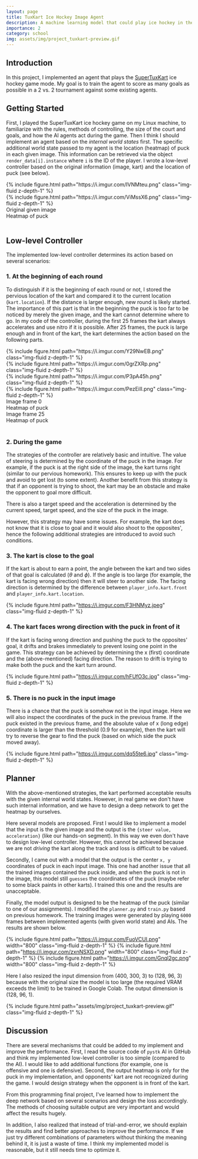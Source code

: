 ```yaml
---
layout: page
title: TuxKart Ice Hockey Image Agent
description: A machine learning model that could play ice hockey in the SuperTuxKart racing game
importance: 2
category: school
img: assets/img/project_tuxkart-preview.gif
---
```


## Introduction

In this project, I implemented an agent that plays the [SuperTuxKart](https://supertuxkart.net/) ice hockey game mode. My goal is to train the agent to score as many goals as possible in a 2 vs. 2 tournament against some existing agents.

## Getting Started

First, I played the SuperTuxKart ice hockey game on my Linux machine, to familiarize with the rules, methods of controlling, the size of the court and goals, and how the AI agents act during the game. Then I think I should implement an agent based on the *internal world states* first. The specific additional world state passed to my agent is the location (heatmap) of puck in each given image. This information can be retrieved via the object `render_data[i].instance` where `i` is the ID of the player. I wrote a low-level controller based on the original information (image, kart) and the location of puck (see below).

<div class="row">
    <div class="col-sm mt-3 mt-md-0">
        {% include figure.html path="https://i.imgur.com/IVNMteu.png" class="img-fluid z-depth-1" %}
    </div>
    <div class="col-sm mt-3 mt-md-0">
        {% include figure.html path="https://i.imgur.com/ViMssX6.png" class="img-fluid z-depth-1" %}
    </div>
</div>
<div class="row">
    <div class="col-sm mt-3 mt-md-0">
        Original given image
    </div>
    <div class="col-sm mt-3 mt-md-0">
        Heatmap of puck
    </div>
</div>
<br />

## Low-level Controller

The implemented low-level controller determines its action based on several scenarios:

### 1. At the beginning of each round

To distinguish if it is the beginning of each round or not, I stored the pervious location of the kart and compared it to the current location (`kart.location`). If the distance is larger enough, new round is likely started. The importance of this part is that in the beginning the puck is too far to be noticed by merely the given image, and the kart cannot determine where to go. In my code of the controller, during the first 25 frames the kart always accelerates and use nitro if it is possible. After 25 frames, the puck is large enough and in front of the kart, the kart determines the action based on the following parts.

<div class="row">
    <div class="col-sm mt-3 mt-md-0">
        {% include figure.html path="https://i.imgur.com/Y29NwEB.png" class="img-fluid z-depth-1" %}
    </div>
    <div class="col-sm mt-3 mt-md-0">
        {% include figure.html path="https://i.imgur.com/0grZXRp.png" class="img-fluid z-depth-1" %}
    </div>
    <div class="col-sm mt-3 mt-md-0">
        {% include figure.html path="https://i.imgur.com/P3pA45h.png" class="img-fluid z-depth-1" %}
    </div>
    <div class="col-sm mt-3 mt-md-0">
        {% include figure.html path="https://i.imgur.com/PezEiII.png" class="img-fluid z-depth-1" %}
    </div>
</div>
<div class="row">
    <div class="col-sm mt-3 mt-md-0">
        Image frame 0
    </div>
    <div class="col-sm mt-3 mt-md-0">
        Heatmap of puck
    </div>
    <div class="col-sm mt-3 mt-md-0">
        Image frame 25
    </div>
    <div class="col-sm mt-3 mt-md-0">
        Heatmap of puck
    </div>
</div>
<br />

### 2. During the game

The strategies of the controller are relatively basic and intuitive. The value of steering is determined by the coordinate of the puck in the image. For example, if the puck is at the right side of the image, the kart turns right (similar to our pervious homework). This ensures to keep up with the puck and avoid to get lost (to some extent). Another benefit from this strategy is that if an opponent is trying to shoot, the kart may be an obstacle and make the opponent to goal more difficult.

There is also a target speed and the acceleration is determined by the current speed, target speed, and the size of the puck in the image.

However, this strategy may have some issues. For example, the kart does not know that it is close to goal and it would also shoot to the opposites', hence the following additional strategies are introduced to avoid such conditions.

### 3. The kart is close to the goal

If the kart is about to earn a point, the angle between the kart and two sides of that goal is calculated ($\theta$ and $\phi$). If the angle is too large (for example, the kart is facing wrong direction) then it will steer to another side. The facing direction is determined by the difference between `player_info.kart.front` and `player_info.kart.location`.

{% include figure.html path="https://i.imgur.com/F3HNMyz.jpeg" class="img-fluid z-depth-1" %} 

### 4. The kart faces wrong direction with the puck in front of it

If the kart is facing wrong direction and pushing the puck to the opposites' goal, it drifts and brakes immediately to prevent losing one point in the game. This strategy can be achieved by determining the x (first) coordinate and the (above-mentioned) facing direction. The reason to drift is trying to make both the puck and the kart turn around.

{% include figure.html path="https://i.imgur.com/hFUfO3c.jpg" class="img-fluid z-depth-1" %} 

### 5. There is no puck in the input image

There is a chance that the puck is somehow not in the input image. Here we will also inspect the coordinates of the puck in the previous frame. If the puck existed in the previous frame, and the absolute value of x (long edge) coordinate is larger than the threshold (0.9 for example), then the kart will try to reverse the gear to find the puck (based on which side the puck moved away).

{% include figure.html path="https://i.imgur.com/dq55te6.jpg" class="img-fluid z-depth-1" %} 

## Planner

With the above-mentioned strategies, the kart performed acceptable results with the given internal world states. However, in real game we don't have such internal information, and we have to design a deep network to get the heatmap by ourselves.

Here several models are proposed. First I would like to implement a model that the input is the given image and the output is the `{steer value, acceleration}` (like our hands-on segment). In this way we even don't have to design low-level controller. However, this cannot be achieved because we are not *driving* the kart along the track and loss is difficult to be valued. 

Secondly, I came out with a model that the output is the center `x, y` coordinates of puck in each input image. This one had another issue that all the trained images contained the puck inside, and when the puck is not in the image, this model still `guesses` the coordinates of the puck (maybe refer to some black paints in other karts). I trained this one and the results are unacceptable.

Finally, the model output is designed to be the heatmap of the puck (similar to one of our assignments). I modified the `planner.py` and `train.py` based on previous homework. The training images were generated by playing `6000` frames between implemented agents (with given world state) and AIs. The results are shown below.

{% include figure.html path="https://i.imgur.com/FuoVCUI.png" width="800" class="img-fluid z-depth-1" %}
{% include figure.html path="https://i.imgur.com/zxnNSXD.png" width="800" class="img-fluid z-depth-1" %}
{% include figure.html path="https://i.imgur.com/Gnql2gc.png" width="800" class="img-fluid z-depth-1" %}

Here I also resized the input dimension from (400, 300, 3) to (128, 96, 3) because with the original size the model is too large (the required VRAM exceeds the limit) to be trained in Google Colab. The output dimension is (128, 96, 1).

{% include figure.html path="assets/img/project_tuxkart-preview.gif" class="img-fluid z-depth-1" %}

## Discussion

There are several mechanisms that could be added to my implement and improve the performance. First, I read the source code of `pystk` AI in GitHub and think my implemented low-level controller is too simple (compared to the AI). I would like to add additional functions (for example, one is offensive and one is defensive). Second, the output heatmap is only for the puck in my implementation, and opponents' kart are not recognized during the game. I would design strategy when the opponent is in front of the kart.

From this programming final project, I've learned how to implement the deep network based on several scenarios and design the loss accordingly. The methods of choosing suitable output are very important and would affect the results hugely.

In addition, I also realized that instead of trial-and-error, we should explain the results and find better approaches to improve the performance. If we just try different combinations of parameters without thinking the meaning behind it, it is just a waste of time. I think my implemented model is reasonable, but it still needs time to optimize it.
